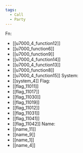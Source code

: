```yaml
---
tags:
  - Call
  - Party
---
```

Fn:
- [[u7000_4_function12]]
- [[u7000_function6]]
- [[u7000_function9]]
- [[u7000_4_function14]]
- [[u7000_4_function13]]
- [[u7000_function8]]
- [[u7000_4_function15]]
System:
- [[system_4]]
Flag:
- [[flag_11011]]
- [[flag_11017]]
- [[flag_11030]]
- [[flag_11019]]
- [[flag_11012]]
- [[flag_11031]]
- [[flag_11041]]
- [[flag_11042]]
Name:
- [[name_11]]
- [[name_9]]
- [[name_1]]
- [[name_4]]
